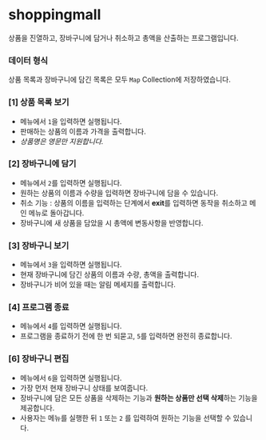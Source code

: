 # shoppingmall
상품을 진열하고, 장바구니에 담거나 취소하고 총액을 산출하는 프로그램입니다.

### 데이터 형식
상품 목록과 장바구니에 담긴 목록은 모두 ``Map`` Collection에 저장하였습니다.

### [1] 상품 목록 보기
- 메뉴에서 ``1``을 입력하면 실행됩니다.
- 판매하는 상품의 이름과 가격을 출력합니다.
- *상품명은 영문만 지원합니다.*

### [2] 장바구니에 담기
- 메뉴에서 ``2``를 입력하면 실행됩니다.
- 원하는 상품의 이름과 수량을 입력하면 장바구니에 담을 수 있습니다.
- 취소 기능 : 상품의 이름을 입력하는 단계에서 **exit**를 입력하면 동작을 취소하고 메인 메뉴로 돌아갑니다.
- 장바구니에 새 상품을 담았을 시 총액에 변동사항을 반영합니다.

### [3] 장바구니 보기
- 메뉴에서 ``3``을 입력하면 실행됩니다.
- 현재 장바구니에 담긴 상품의 이름과 수량, 총액을 출력합니다.
- 장바구니가 비어 있을 때는 알림 메세지를 출력합니다.
  
### [4] 프로그램 종료
- 메뉴에서 ``4``를 입력하면 실행됩니다.
- 프로그램을 종료하기 전에 한 번 되묻고, ``5``를 입력하면 완전히 종료합니다.

### [6] 장바구니 편집
- 메뉴에서 ``6``을 입력하면 실행됩니다.
- 가장 먼저 현재 장바구니 상태를 보여줍니다.
- 장바구니에 담은 모든 상품을 삭제하는 기능과 **원하는 상품만 선택 삭제**하는 기능을 제공합니다.
- 사용자는 메뉴를 실행한 뒤 ``1`` 또는 ``2`` 를 입력하여 원하는 기능을 선택할 수 있습니다.
